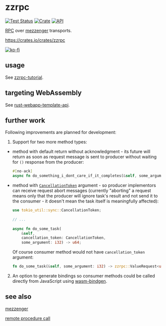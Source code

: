 # zzrpc

[![Test Status](https://github.com/zduny/zzrpc/actions/workflows/rust.yml/badge.svg)](https://github.com/zduny/zzrpc/actions)
[![Crate](https://img.shields.io/crates/v/zzrpc.svg)](https://crates.io/crates/zzrpc)
[![API](https://docs.rs/zzrpc/badge.svg)](https://docs.rs/zzrpc)

[RPC](https://en.wikipedia.org/wiki/Remote_procedure_call) over [mezzenger](https://github.com/zduny/mezzenger) transports.

https://crates.io/crates/zzrpc

[![ko-fi](https://ko-fi.com/img/githubbutton_sm.svg)](https://ko-fi.com/O5O31JYZ4)

## usage

See [zzrpc-tutorial](https://github.com/zduny/zzrpc-tutorial).

## targeting WebAssembly

See [rust-webapp-template-api](https://github.com/zduny/rust-webapp-template-api).

## further work

Following improvements are planned for development:

1. Support for two more method types:

  - method with default return without acknowledgment - its future will return as soon as request message is sent to producer without waiting for `()` response from the producer:
    ```rust
    #[no-ack]
    async fn do_something_i_dont_care_if_it_completes(&self, some_argument: i32);
    ```
 
  - method with [`CancellationToken`](https://docs.rs/tokio-util/latest/tokio_util/sync/struct.CancellationToken.html) argument - so producer implementors can receive request abort messages (currently "aborting" a request means only that the producer will ignore task's result and not send it to the consumer - it doesn't mean the task itself is meaningfully affected):
    ```rust
    use tokio_util::sync::CancellationToken;
  
    // ...
  
    async fn do_some_task(
        &self, 
        cancellation_token: CancellationToken, 
        some_argument: i32) -> u64;
    ```
    Of course consumer method would not have `cancellation_token` argument:
    ```rust
    fn do_some_task(&self, some_argument: i32) -> zzrpc::ValueRequest<u64, Request, Self::Error>;
    ```
    

2. An option to generate bindings so consumer methods could be called directly from JavaScript using [wasm-bindgen](https://github.com/rustwasm/wasm-bindgen).

## see also

[mezzenger](https://github.com/zduny/mezzenger)

[remote procedure call](https://en.wikipedia.org/wiki/Remote_procedure_call)
